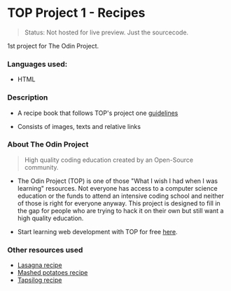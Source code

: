 # TOP Project 1 - Recipes
> Status: Not hosted for live preview. Just the sourcecode.
  
1st project for The Odin Project.

### Languages used:
* HTML

### Description
* A recipe book that follows TOP's project one [guidelines](https://www.theodinproject.com/paths/foundations/courses/foundations/lessons/recipes)

* Consists of images, texts and relative links 

### About The Odin Project
> High quality coding education created by an Open-Source community.
  
* The Odin Project (TOP) is one of those "What I wish I had when I was learning" resources. Not everyone has access to a computer science education or the funds to attend an intensive coding school and neither of those is right for everyone anyway. This project is designed to fill in the gap for people who are trying to hack it on their own but still want a high quality education.
  
* Start learning web development with TOP for free [here](https://www.theodinproject.com/).

### Other resources used
* [Lasagna recipe](https://www.allrecipes.com/recipe/23600/worlds-best-lasagna/)
* [Mashed potatoes recipe](https://www.allrecipes.com/recipe/24771/basic-mashed-potatoes/)
* [Tapsilog recipe](https://panlasangpinoy.com/tapsilog-recipe/)
